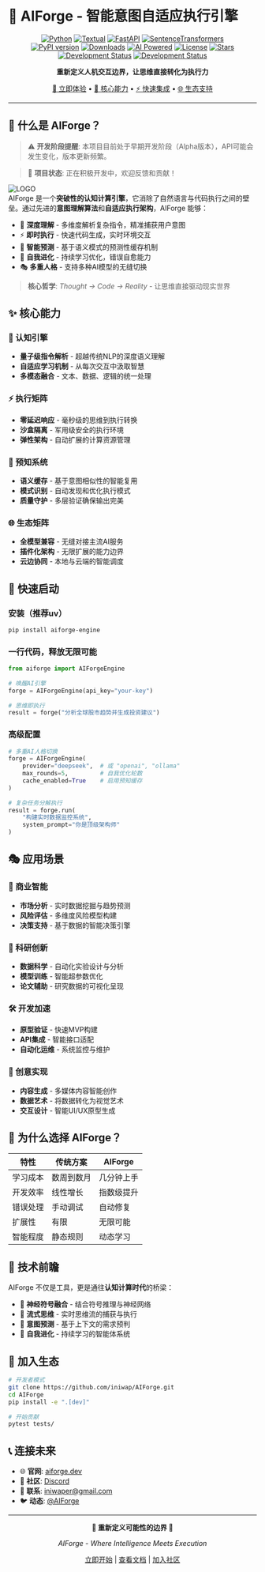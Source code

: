# 🌟 AIForge - 智能意图自适应执行引擎
  
<div align="center">  
  
[![Python](https://img.shields.io/badge/python-3.10%2B-blue.svg)](https://www.python.org/) [![Textual](https://img.shields.io/badge/Textual-4.0.0+%20-purple)](https://textual.textualize.io/) [![FastAPI](https://img.shields.io/badge/FastAPI-0.116.1+%20-red)](https://fastapi.tiangolo.com/) [![SentenceTransformers](https://img.shields.io/badge/SentenceTransformers-5.0.0+%20-pink)](https://www.SBERT.net/)  
[![PyPI version](https://badge.fury.io/py/aiforge-engine.svg)](https://badge.fury.io/py/aiforge-engine) [![Downloads](https://pepy.tech/badge/aiforge-engine)](https://pepy.tech/project/aiforge-engine)  [![AI Powered](https://img.shields.io/badge/AI-Powered-ff69b4.svg)](#) [![License](https://img.shields.io/badge/license-Apache%202.0-yellow)](./LICENSE) [![Stars](https://img.shields.io/github/stars/iniwap/AIForge?style=social)](https://github.com/iniwap/AIForge)  
[![Development Status](https://img.shields.io/badge/status-alpha-orange.svg)](https://github.com/iniwap/AIForge) [![Development Status](https://img.shields.io/badge/development-active-brightgreen.svg)](https://github.com/iniwap/AIForge)

**重新定义人机交互边界，让思维直接转化为执行力**  
  
[🚀 立即体验](#快速启动) • [🧠 核心能力](#核心能力) • [⚡ 快速集成](#安装使用) • [🌐 生态支持](#生态系统)  
  
</div>  
  
---  
  
## 🎯 什么是 AIForge？  
> ⚠️ **开发阶段提醒**: 本项目目前处于早期开发阶段（Alpha版本），API可能会发生变化，版本更新频繁。

> 🚧 **项目状态**: 正在积极开发中，欢迎反馈和贡献！

![LOGO](https://raw.githubusercontent.com/iniwap/AIForge/main/logo.jpg)  
AIForge 是一个**突破性的认知计算引擎**，它消除了自然语言与代码执行之间的壁垒。通过先进的**意图理解算法**和**自适应执行架构**，AIForge 能够：  
  
- 🧠 **深度理解** - 多维度解析复杂指令，精准捕获用户意图  
- ⚡ **即时执行** - 快速代码生成，实时环境交互  
- 🔮 **智能预测** - 基于语义模式的预测性缓存机制  
- 🌊 **自我进化** - 持续学习优化，错误自愈能力  
- 🎭 **多重人格** - 支持多种AI模型的无缝切换  
  
> **核心哲学**: *Thought → Code → Reality* - 让思维直接驱动现实世界  
  
## ✨ 核心能力  
  
### 🧬 认知引擎  
- **量子级指令解析** - 超越传统NLP的深度语义理解  
- **自适应学习机制** - 从每次交互中汲取智慧  
- **多模态融合** - 文本、数据、逻辑的统一处理  
  
### ⚡ 执行矩阵  
- **零延迟响应** - 毫秒级的思维到执行转换  
- **沙盒隔离** - 军用级安全的执行环境  
- **弹性架构** - 自动扩展的计算资源管理  
  
### 🔮 预知系统  
- **语义缓存** - 基于意图相似性的智能复用  
- **模式识别** - 自动发现和优化执行模式  
- **质量守护** - 多层验证确保输出完美  
  
### 🌐 生态矩阵  
- **全模型兼容** - 无缝对接主流AI服务  
- **插件化架构** - 无限扩展的能力边界  
- **云边协同** - 本地与云端的智能调度  
  
## 🚀 快速启动  
  
### 安装（推荐uv）  
```bash  
pip install aiforge-engine  
```  
  
### 一行代码，释放无限可能  
```python  
from aiforge import AIForgeEngine  
  
# 唤醒AI引擎  
forge = AIForgeEngine(api_key="your-key")  
  
# 思维即执行  
result = forge("分析全球股市趋势并生成投资建议")  
```  
  
### 高级配置  
```python  
# 多重AI人格切换  
forge = AIForgeEngine(  
    provider="deepseek",  # 或 "openai", "ollama"  
    max_rounds=5,         # 自我优化轮数  
    cache_enabled=True    # 启用预知缓存  
)  
  
# 复杂任务分解执行   
result = forge.run(  
    "构建实时数据监控系统",  
    system_prompt="你是顶级架构师"  
)  
```  
  
## 🎭 应用场景  
  
### 💼 商业智能  
- **市场分析** - 实时数据挖掘与趋势预测  
- **风险评估** - 多维度风险模型构建  
- **决策支持** - 基于数据的智能决策引擎  
  
### 🔬 科研创新  
- **数据科学** - 自动化实验设计与分析  
- **模型训练** - 智能超参数优化  
- **论文辅助** - 研究数据的可视化呈现  
  
### 🛠️ 开发加速  
- **原型验证** - 快速MVP构建  
- **API集成** - 智能接口适配  
- **自动化运维** - 系统监控与维护  
  
### 🎨 创意实现  
- **内容生成** - 多媒体内容智能创作  
- **数据艺术** - 将数据转化为视觉艺术  
- **交互设计** - 智能UI/UX原型生成  
  
## 🌟 为什么选择 AIForge？  
  
| 特性 | 传统方案 | AIForge |  
|------|----------|---------|  
| 学习成本 | 数周到数月 | 几分钟上手 |  
| 开发效率 | 线性增长 | 指数级提升 |  
| 错误处理 | 手动调试 | 自动修复 |  
| 扩展性 | 有限 | 无限可能 |  
| 智能程度 | 静态规则 | 动态学习 |  
  
## 🔮 技术前瞻  
  
AIForge 不仅是工具，更是通往**认知计算时代**的桥梁：  
  
- 🧠 **神经符号融合** - 结合符号推理与神经网络  
- 🌊 **流式思维** - 实时思维流的捕获与执行  
- 🎯 **意图预测** - 基于上下文的需求预判  
- 🔄 **自我进化** - 持续学习的智能体系统  
  
## 🤝 加入生态  
  
```bash  
# 开发者模式  
git clone https://github.com/iniwap/AIForge.git  
cd AIForge  
pip install -e ".[dev]"  
  
# 开始贡献   
pytest tests/  
```  
  
## 📞 连接未来  
  
- 🌐 **官网**: [aiforge.dev](https://iniwap.github.io/AIForge)  
- 💬 **社区**: [Discord](https://discord.gg/Vp35uSBsrw)  
- 📧 **联系**: iniwaper@gmail.com 
- 🐦 **动态**: [@AIForge](https://twitter.com/iafun_tipixel)  
  
---  
  
<div align="center">  
  
**🌟 重新定义可能性的边界 🌟**  
  
*AIForge - Where Intelligence Meets Execution*  
  
[立即开始](https://badge.fury.io/py/aiforge-engine) | [查看文档](https://iniwap.github.io/AIForge) | [加入社区](https://discord.gg/Vp35uSBsrw)  
  
</div>